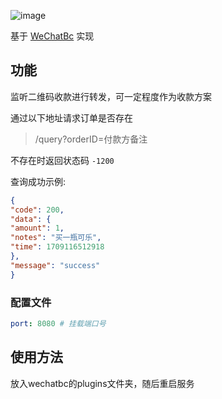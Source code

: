 ![image](https://github.com/meteorOSS/wechat-pay/assets/61687266/862f4901-828c-4f39-aa00-7c9cb302d584)


基于 [WeChatBc](https://github.com/meteorOSS/WeChatBc) 实现

## 功能

监听二维码收款进行转发，可一定程度作为收款方案

通过以下地址请求订单是否存在

> /query?orderID=付款方备注

不存在时返回状态码 `-1200`

查询成功示例:

``` json
{
"code": 200,
"data": {
"amount": 1,
"notes": "买一瓶可乐",
"time": 1709116512918
},
"message": "success"
}
```


### 配置文件

``` yaml
port: 8080 # 挂载端口号
```

## 使用方法
放入wechatbc的plugins文件夹，随后重启服务
